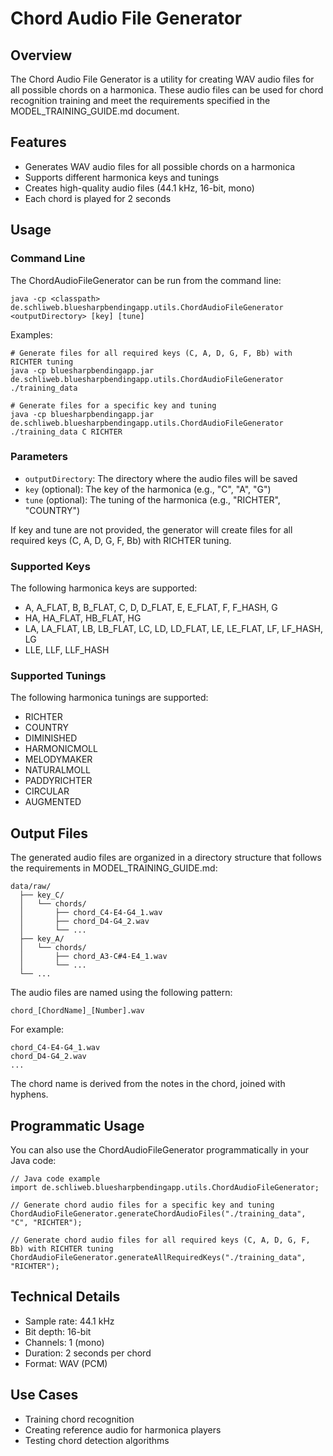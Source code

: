 # Chord Audio File Generator

## Overview
The Chord Audio File Generator is a utility for creating WAV audio files for all possible chords on a harmonica. These audio files can be used for chord recognition training and meet the requirements specified in the MODEL_TRAINING_GUIDE.md document.

## Features
- Generates WAV audio files for all possible chords on a harmonica
- Supports different harmonica keys and tunings
- Creates high-quality audio files (44.1 kHz, 16-bit, mono)
- Each chord is played for 2 seconds

## Usage

### Command Line
The ChordAudioFileGenerator can be run from the command line:

```
java -cp <classpath> de.schliweb.bluesharpbendingapp.utils.ChordAudioFileGenerator <outputDirectory> [key] [tune]
```

Examples:
```
# Generate files for all required keys (C, A, D, G, F, Bb) with RICHTER tuning
java -cp bluesharpbendingapp.jar de.schliweb.bluesharpbendingapp.utils.ChordAudioFileGenerator ./training_data

# Generate files for a specific key and tuning
java -cp bluesharpbendingapp.jar de.schliweb.bluesharpbendingapp.utils.ChordAudioFileGenerator ./training_data C RICHTER
```

### Parameters
- `outputDirectory`: The directory where the audio files will be saved
- `key` (optional): The key of the harmonica (e.g., "C", "A", "G")
- `tune` (optional): The tuning of the harmonica (e.g., "RICHTER", "COUNTRY")

If key and tune are not provided, the generator will create files for all required keys (C, A, D, G, F, Bb) with RICHTER tuning.

### Supported Keys
The following harmonica keys are supported:
- A, A_FLAT, B, B_FLAT, C, D, D_FLAT, E, E_FLAT, F, F_HASH, G
- HA, HA_FLAT, HB_FLAT, HG
- LA, LA_FLAT, LB, LB_FLAT, LC, LD, LD_FLAT, LE, LE_FLAT, LF, LF_HASH, LG
- LLE, LLF, LLF_HASH

### Supported Tunings
The following harmonica tunings are supported:
- RICHTER
- COUNTRY
- DIMINISHED
- HARMONICMOLL
- MELODYMAKER
- NATURALMOLL
- PADDYRICHTER
- CIRCULAR
- AUGMENTED

## Output Files
The generated audio files are organized in a directory structure that follows the requirements in MODEL_TRAINING_GUIDE.md:

```
data/raw/
  ├── key_C/
  │   └── chords/
  │       ├── chord_C4-E4-G4_1.wav
  │       ├── chord_D4-G4_2.wav
  │       └── ...
  ├── key_A/
  │   └── chords/
  │       ├── chord_A3-C#4-E4_1.wav
  │       └── ...
  └── ...
```

The audio files are named using the following pattern:
```
chord_[ChordName]_[Number].wav
```

For example:
```
chord_C4-E4-G4_1.wav
chord_D4-G4_2.wav
...
```

The chord name is derived from the notes in the chord, joined with hyphens.

## Programmatic Usage
You can also use the ChordAudioFileGenerator programmatically in your Java code:

```
// Java code example
import de.schliweb.bluesharpbendingapp.utils.ChordAudioFileGenerator;

// Generate chord audio files for a specific key and tuning
ChordAudioFileGenerator.generateChordAudioFiles("./training_data", "C", "RICHTER");

// Generate chord audio files for all required keys (C, A, D, G, F, Bb) with RICHTER tuning
ChordAudioFileGenerator.generateAllRequiredKeys("./training_data", "RICHTER");
```

## Technical Details
- Sample rate: 44.1 kHz
- Bit depth: 16-bit
- Channels: 1 (mono)
- Duration: 2 seconds per chord
- Format: WAV (PCM)

## Use Cases
- Training chord recognition
- Creating reference audio for harmonica players
- Testing chord detection algorithms
